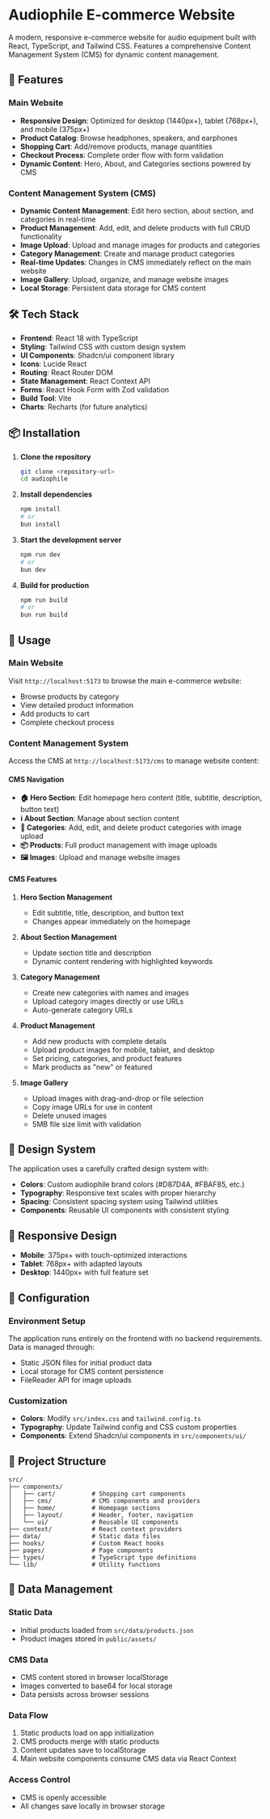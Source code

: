 
# Audiophile E-commerce Website

A modern, responsive e-commerce website for audio equipment built with React, TypeScript, and Tailwind CSS. Features a comprehensive Content Management System (CMS) for dynamic content management.

## 🚀 Features

### Main Website
- **Responsive Design**: Optimized for desktop (1440px+), tablet (768px+), and mobile (375px+)
- **Product Catalog**: Browse headphones, speakers, and earphones
- **Shopping Cart**: Add/remove products, manage quantities
- **Checkout Process**: Complete order flow with form validation
- **Dynamic Content**: Hero, About, and Categories sections powered by CMS

### Content Management System (CMS)
- **Dynamic Content Management**: Edit hero section, about section, and categories in real-time
- **Product Management**: Add, edit, and delete products with full CRUD functionality
- **Image Upload**: Upload and manage images for products and categories
- **Category Management**: Create and manage product categories
- **Real-time Updates**: Changes in CMS immediately reflect on the main website
- **Image Gallery**: Upload, organize, and manage website images
- **Local Storage**: Persistent data storage for CMS content

## 🛠️ Tech Stack

- **Frontend**: React 18 with TypeScript
- **Styling**: Tailwind CSS with custom design system
- **UI Components**: Shadcn/ui component library
- **Icons**: Lucide React
- **Routing**: React Router DOM
- **State Management**: React Context API
- **Forms**: React Hook Form with Zod validation
- **Build Tool**: Vite
- **Charts**: Recharts (for future analytics)

## 📦 Installation

1. **Clone the repository**
   ```bash
   git clone <repository-url>
   cd audiophile
   ```

2. **Install dependencies**
   ```bash
   npm install
   # or
   bun install
   ```

3. **Start the development server**
   ```bash
   npm run dev
   # or
   bun dev
   ```

4. **Build for production**
   ```bash
   npm run build
   # or
   bun run build
   ```

## 🎯 Usage

### Main Website
Visit `http://localhost:5173` to browse the main e-commerce website:
- Browse products by category
- View detailed product information
- Add products to cart
- Complete checkout process

### Content Management System
Access the CMS at `http://localhost:5173/cms` to manage website content:

#### CMS Navigation
- **🏠 Hero Section**: Edit homepage hero content (title, subtitle, description, button text)
- **ℹ️ About Section**: Manage about section content
- **📂 Categories**: Add, edit, and delete product categories with image upload
- **📦 Products**: Full product management with image uploads
- **🖼️ Images**: Upload and manage website images

#### CMS Features
1. **Hero Section Management**
   - Edit subtitle, title, description, and button text
   - Changes appear immediately on the homepage

2. **About Section Management**
   - Update section title and description
   - Dynamic content rendering with highlighted keywords

3. **Category Management**
   - Create new categories with names and images
   - Upload category images directly or use URLs
   - Auto-generate category URLs

4. **Product Management**
   - Add new products with complete details
   - Upload product images for mobile, tablet, and desktop
   - Set pricing, categories, and product features
   - Mark products as "new" or featured

5. **Image Gallery**
   - Upload images with drag-and-drop or file selection
   - Copy image URLs for use in content
   - Delete unused images
   - 5MB file size limit with validation

## 🎨 Design System

The application uses a carefully crafted design system with:
- **Colors**: Custom audiophile brand colors (#D87D4A, #FBAF85, etc.)
- **Typography**: Responsive text scales with proper hierarchy
- **Spacing**: Consistent spacing system using Tailwind utilities
- **Components**: Reusable UI components with consistent styling

## 📱 Responsive Design

- **Mobile**: 375px+ with touch-optimized interactions
- **Tablet**: 768px+ with adapted layouts
- **Desktop**: 1440px+ with full feature set

## 🔧 Configuration

### Environment Setup
The application runs entirely on the frontend with no backend requirements. Data is managed through:
- Static JSON files for initial product data
- Local storage for CMS content persistence
- FileReader API for image uploads

### Customization
- **Colors**: Modify `src/index.css` and `tailwind.config.ts`
- **Typography**: Update Tailwind config and CSS custom properties
- **Components**: Extend Shadcn/ui components in `src/components/ui/`

## 📂 Project Structure

```
src/
├── components/
│   ├── cart/          # Shopping cart components
│   ├── cms/           # CMS components and providers
│   ├── home/          # Homepage sections
│   ├── layout/        # Header, footer, navigation
│   └── ui/            # Reusable UI components
├── context/           # React context providers
├── data/              # Static data files
├── hooks/             # Custom React hooks
├── pages/             # Page components
├── types/             # TypeScript type definitions
└── lib/               # Utility functions
```
## 🔄 Data Management

### Static Data
- Initial products loaded from `src/data/products.json`
- Product images stored in `public/assets/`

### CMS Data
- CMS content stored in browser localStorage
- Images converted to base64 for local storage
- Data persists across browser sessions

### Data Flow
1. Static products load on app initialization
2. CMS products merge with static products
3. Content updates save to localStorage
4. Main website components consume CMS data via React Context

### Access Control
- CMS is openly accessible
- All changes save locally in browser storage



